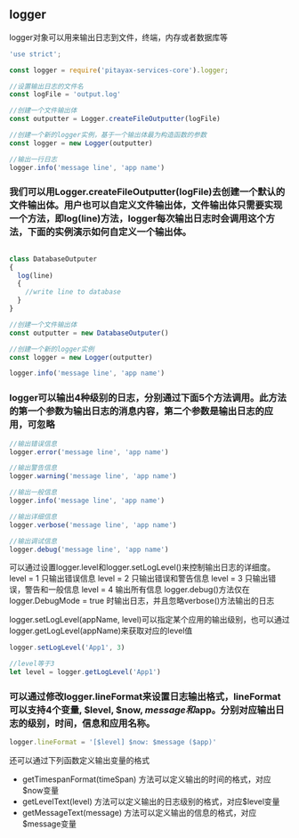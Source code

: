 ## logger
logger对象可以用来输出日志到文件，终端，内存或者数据库等

``` javascript
'use strict';

const logger = require('pitayax-services-core').logger;

//设置输出日志的文件名
const logFile = 'output.log'

//创建一个文件输出体
const outputter = Logger.createFileOutputter(logFile)

//创建一个新的logger实例，基于一个输出体最为构造函数的参数
const logger = new Logger(outputter)

//输出一行日志
logger.info('message line', 'app name')
```

### 我们可以用Logger.createFileOutputter(logFile)去创建一个默认的文件输出体。用户也可以自定义文件输出体，文件输出体只需要实现一个方法，即log(line)方法，logger每次输出日志时会调用这个方法，下面的实例演示如何自定义一个输出体。

``` javascript

class DatabaseOutputer
{
  log(line)
  {
    //write line to database
  }
}

//创建一个文件输出体
const outputter = new DatabaseOutputer()

//创建一个新的logger实例
const logger = new Logger(outputter)

logger.info('message line', 'app name')

```

### logger可以输出4种级别的日志，分别通过下面5个方法调用。此方法的第一个参数为输出日志的消息内容，第二个参数是输出日志的应用，可忽略

``` javascript
//输出错误信息
logger.error('message line', 'app name')

//输出警告信息
logger.warning('message line', 'app name')

//输出一般信息
logger.info('message line', 'app name')

//输出详细信息
logger.verbose('message line', 'app name')

//输出调试信息
logger.debug('message line', 'app name')
```

可以通过设置logger.level和logger.setLogLevel()来控制输出日志的详细度。
level = 1 只输出错误信息
level = 2 只输出错误和警告信息
level = 3 只输出错误，警告和一般信息
level = 4 输出所有信息
logger.debug()方法仅在logger.DebugMode = true 时输出日志，并且忽略verbose()方法输出的日志

logger.setLogLevel(appName, level)可以指定某个应用的输出级别，也可以通过logger.getLogLevel(appName)来获取对应的level值

``` javascript
logger.setLogLevel('App1', 3)

//level等于3
let level = logger.getLogLevel('App1')

```

### 可以通过修改logger.lineFormat来设置日志输出格式，lineFormat可以支持4个变量, $level, $now, $message和$app。分别对应输出日志的级别，时间，信息和应用名称。

``` javascript
logger.lineFormat = '[$level] $now: $message ($app)'
```
还可以通过下列函数定义输出变量的格式
- getTimespanFormat(timeSpan) 方法可以定义输出的时间的格式，对应$now变量
- getLevelText(level) 方法可以定义输出的日志级别的格式，对应$level变量
- getMessageText(message) 方法可以定义输出的信息的格式，对应$message变量
